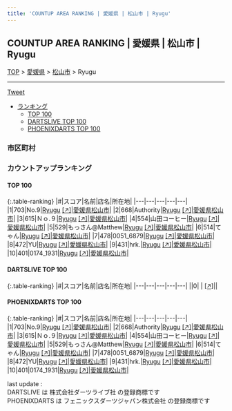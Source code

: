 ```yaml
---
title: 'COUNTUP AREA RANKING | 愛媛県 | 松山市 | Ryugu'
---
```

## COUNTUP AREA RANKING | 愛媛県 | 松山市 | Ryugu

[TOP](/darts/rank/) > [愛媛県](/darts/rank/愛媛県/) > [松山市](/darts/rank/愛媛県/松山市/) > Ryugu

___

<a href="https://twitter.com/share?ref_src=twsrc%5Etfw" data-text="COUNTUP AREA RANKING | 愛媛県松山市Ryugu" class="twitter-share-button" data-hashtags="DARTSLIVE,PHOENIXDARTS,darts,ダーツ" data-show-count="false">Tweet</a>

* [ランキング](#カウントアップランキング)
    * [TOP 100](#top-100)
    * [DARTSLIVE TOP 100](#dartslive-top-100)
    * [PHOENIXDARTS TOP 100](#phoenixdarts-top-100)

### 市区町村

<ul>

</ul>

### カウントアップランキング

#### TOP 100



{:.table-ranking}
|#|スコア|名前|店名|所在地|
|---|---|---|---|---|
|1|703|<span class="rank-name-pd">No.9</span>|<a href="/darts/rank/shops/89427.html">Ryugu</a> <a href="https://vs.phoenixdarts.com/jp/shop/shopDetailInfo/s_89427?s_seq=89427">[↗]</a>|<a href="/darts/rank/愛媛県/松山市">愛媛県松山市</a>|
|2|668|<span class="rank-name-pd">Authority</span>|<a href="/darts/rank/shops/89427.html">Ryugu</a> <a href="https://vs.phoenixdarts.com/jp/shop/shopDetailInfo/s_89427?s_seq=89427">[↗]</a>|<a href="/darts/rank/愛媛県/松山市">愛媛県松山市</a>|
|3|615|<span class="rank-name-pd">Ｎｏ.９</span>|<a href="/darts/rank/shops/89427.html">Ryugu</a> <a href="https://vs.phoenixdarts.com/jp/shop/shopDetailInfo/s_89427?s_seq=89427">[↗]</a>|<a href="/darts/rank/愛媛県/松山市">愛媛県松山市</a>|
|4|554|<span class="rank-name-pd">山田コーヒー</span>|<a href="/darts/rank/shops/89427.html">Ryugu</a> <a href="https://vs.phoenixdarts.com/jp/shop/shopDetailInfo/s_89427?s_seq=89427">[↗]</a>|<a href="/darts/rank/愛媛県/松山市">愛媛県松山市</a>|
|5|529|<span class="rank-name-pd">もっさん@Matthew</span>|<a href="/darts/rank/shops/89427.html">Ryugu</a> <a href="https://vs.phoenixdarts.com/jp/shop/shopDetailInfo/s_89427?s_seq=89427">[↗]</a>|<a href="/darts/rank/愛媛県/松山市">愛媛県松山市</a>|
|6|514|<span class="rank-name-pd">てゃん</span>|<a href="/darts/rank/shops/89427.html">Ryugu</a> <a href="https://vs.phoenixdarts.com/jp/shop/shopDetailInfo/s_89427?s_seq=89427">[↗]</a>|<a href="/darts/rank/愛媛県/松山市">愛媛県松山市</a>|
|7|478|<span class="rank-name-pd">0051_6879</span>|<a href="/darts/rank/shops/89427.html">Ryugu</a> <a href="https://vs.phoenixdarts.com/jp/shop/shopDetailInfo/s_89427?s_seq=89427">[↗]</a>|<a href="/darts/rank/愛媛県/松山市">愛媛県松山市</a>|
|8|472|<span class="rank-name-pd">YU</span>|<a href="/darts/rank/shops/89427.html">Ryugu</a> <a href="https://vs.phoenixdarts.com/jp/shop/shopDetailInfo/s_89427?s_seq=89427">[↗]</a>|<a href="/darts/rank/愛媛県/松山市">愛媛県松山市</a>|
|9|431|<span class="rank-name-pd">hrk.</span>|<a href="/darts/rank/shops/89427.html">Ryugu</a> <a href="https://vs.phoenixdarts.com/jp/shop/shopDetailInfo/s_89427?s_seq=89427">[↗]</a>|<a href="/darts/rank/愛媛県/松山市">愛媛県松山市</a>|
|10|401|<span class="rank-name-pd">0174_1931</span>|<a href="/darts/rank/shops/89427.html">Ryugu</a> <a href="https://vs.phoenixdarts.com/jp/shop/shopDetailInfo/s_89427?s_seq=89427">[↗]</a>|<a href="/darts/rank/愛媛県/松山市">愛媛県松山市</a>|


#### DARTSLIVE TOP 100



{:.table-ranking}
|#|スコア|名前|店名|所在地|
|---|---|---|---|---|
||0|<span class="rank-name-dl"> </span>|<a href="/darts/rank/shops/.html"></a> <a href="">[↗]</a>|<a href="/darts/rank//"></a>|


#### PHOENIXDARTS TOP 100



{:.table-ranking}
|#|スコア|名前|店名|所在地|
|---|---|---|---|---|
|1|703|<span class="rank-name-pd">No.9</span>|<a href="/darts/rank/shops/89427.html">Ryugu</a> <a href="https://vs.phoenixdarts.com/jp/shop/shopDetailInfo/s_89427?s_seq=89427">[↗]</a>|<a href="/darts/rank/愛媛県/松山市">愛媛県松山市</a>|
|2|668|<span class="rank-name-pd">Authority</span>|<a href="/darts/rank/shops/89427.html">Ryugu</a> <a href="https://vs.phoenixdarts.com/jp/shop/shopDetailInfo/s_89427?s_seq=89427">[↗]</a>|<a href="/darts/rank/愛媛県/松山市">愛媛県松山市</a>|
|3|615|<span class="rank-name-pd">Ｎｏ.９</span>|<a href="/darts/rank/shops/89427.html">Ryugu</a> <a href="https://vs.phoenixdarts.com/jp/shop/shopDetailInfo/s_89427?s_seq=89427">[↗]</a>|<a href="/darts/rank/愛媛県/松山市">愛媛県松山市</a>|
|4|554|<span class="rank-name-pd">山田コーヒー</span>|<a href="/darts/rank/shops/89427.html">Ryugu</a> <a href="https://vs.phoenixdarts.com/jp/shop/shopDetailInfo/s_89427?s_seq=89427">[↗]</a>|<a href="/darts/rank/愛媛県/松山市">愛媛県松山市</a>|
|5|529|<span class="rank-name-pd">もっさん@Matthew</span>|<a href="/darts/rank/shops/89427.html">Ryugu</a> <a href="https://vs.phoenixdarts.com/jp/shop/shopDetailInfo/s_89427?s_seq=89427">[↗]</a>|<a href="/darts/rank/愛媛県/松山市">愛媛県松山市</a>|
|6|514|<span class="rank-name-pd">てゃん</span>|<a href="/darts/rank/shops/89427.html">Ryugu</a> <a href="https://vs.phoenixdarts.com/jp/shop/shopDetailInfo/s_89427?s_seq=89427">[↗]</a>|<a href="/darts/rank/愛媛県/松山市">愛媛県松山市</a>|
|7|478|<span class="rank-name-pd">0051_6879</span>|<a href="/darts/rank/shops/89427.html">Ryugu</a> <a href="https://vs.phoenixdarts.com/jp/shop/shopDetailInfo/s_89427?s_seq=89427">[↗]</a>|<a href="/darts/rank/愛媛県/松山市">愛媛県松山市</a>|
|8|472|<span class="rank-name-pd">YU</span>|<a href="/darts/rank/shops/89427.html">Ryugu</a> <a href="https://vs.phoenixdarts.com/jp/shop/shopDetailInfo/s_89427?s_seq=89427">[↗]</a>|<a href="/darts/rank/愛媛県/松山市">愛媛県松山市</a>|
|9|431|<span class="rank-name-pd">hrk.</span>|<a href="/darts/rank/shops/89427.html">Ryugu</a> <a href="https://vs.phoenixdarts.com/jp/shop/shopDetailInfo/s_89427?s_seq=89427">[↗]</a>|<a href="/darts/rank/愛媛県/松山市">愛媛県松山市</a>|
|10|401|<span class="rank-name-pd">0174_1931</span>|<a href="/darts/rank/shops/89427.html">Ryugu</a> <a href="https://vs.phoenixdarts.com/jp/shop/shopDetailInfo/s_89427?s_seq=89427">[↗]</a>|<a href="/darts/rank/愛媛県/松山市">愛媛県松山市</a>|


<div class="footer border-top border-gray-light mt-5 pt-3 text-right text-gray">
    last update : <span style="font-weight: italic" id="foot_last_modified"></span><br />
    DARTSLIVE は 株式会社ダーツライブ社 の登録商標です<br />
    PHOENIXDARTS は フェニックスダーツジャパン株式会社 の登録商標です<br />
</div>

<script src="https://cdnjs.cloudflare.com/ajax/libs/jquery.tablesorter/2.31.3/js/jquery.tablesorter.min.js" integrity="sha512-qzgd5cYSZcosqpzpn7zF2ZId8f/8CHmFKZ8j7mU4OUXTNRd5g+ZHBPsgKEwoqxCtdQvExE5LprwwPAgoicguNg==" crossorigin="anonymous" referrerpolicy="no-referrer"></script>
<link rel="stylesheet" href="https://cdnjs.cloudflare.com/ajax/libs/jquery.tablesorter/2.31.3/css/theme.default.min.css" integrity="sha512-wghhOJkjQX0Lh3NSWvNKeZ0ZpNn+SPVXX1Qyc9OCaogADktxrBiBdKGDoqVUOyhStvMBmJQ8ZdMHiR3wuEq8+w==" crossorigin="anonymous" referrerpolicy="no-referrer" />
<script>
$(function() {
    $(".table-ranking").tablesorter({sortList:[[0, 0]]});
    $("#foot_last_modified").text(formatDate(new Date(document.lastModified), 'yyyy-MM-dd HH:mm:ss'));
});
</script>

<script async src="https://platform.twitter.com/widgets.js" charset="utf-8"></script>